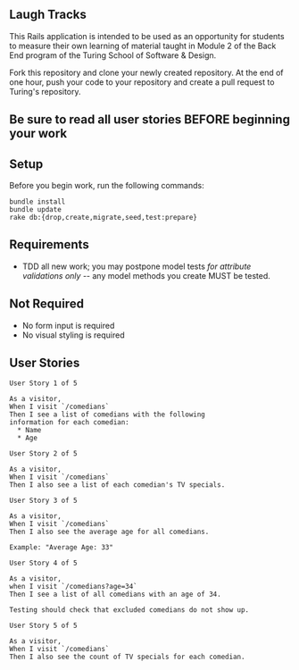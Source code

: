 ## Laugh Tracks

This Rails application is intended to be used as an opportunity for students to measure their own learning of material taught in Module 2 of the Back End program of the Turing School of Software & Design.

Fork this repository and clone your newly created repository. At the end of one hour, push your code to your repository and create a pull request to Turing's repository.

## Be sure to read all user stories BEFORE beginning your work

## Setup

Before you begin work, run the following commands:

```
bundle install
bundle update
rake db:{drop,create,migrate,seed,test:prepare}
```

## Requirements

- TDD all new work; you may postpone model tests *for attribute validations only* -- any model methods you create MUST be tested.

## Not Required

- No form input is required
- No visual styling is required

## User Stories

```
User Story 1 of 5

As a visitor,
When I visit `/comedians`
Then I see a list of comedians with the following
information for each comedian:
  * Name
  * Age
```

```
User Story 2 of 5

As a visitor,
When I visit `/comedians`
Then I also see a list of each comedian's TV specials.
```

```
User Story 3 of 5

As a visitor,
When I visit `/comedians`
Then I also see the average age for all comedians.

Example: "Average Age: 33"
```

```
User Story 4 of 5

As a visitor,
when I visit `/comedians?age=34`
Then I see a list of all comedians with an age of 34.

Testing should check that excluded comedians do not show up.
```

```
User Story 5 of 5

As a visitor,
When I visit `/comedians`
Then I also see the count of TV specials for each comedian.
```
